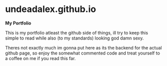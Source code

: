 # undeadalex.github.io
**My Portfolio**

This is my portfolio atleast the github side of things, ill try to keep this simple to read while also (to my standards) looking god damn sexy.

Theres not exactly much im gonna put here as its the backend for the actual github page, so enjoy the somewhat commented code and treat yourself to a coffee on me if you read this far.

